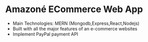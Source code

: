 # Amazoné ECommerce Web App

- Main Technologies: MERN (Mongodb,Express,React,Nodejs)
- Built with all the major features of an e-commerce websites
- Implement PayPal payment API